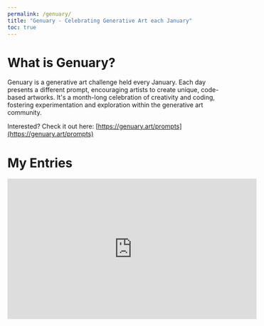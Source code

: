 ```yaml
---
permalink: /genuary/
title: "Genuary - Celebrating Generative Art each January"
toc: true
---
```


# What is Genuary?
Genuary is a generative art challenge held every January. Each day presents a different prompt, encouraging artists to create unique, code-based artworks. It's a month-long celebration of creativity and coding, fostering experimentation and exploration within the generative art community.

Interested? Check it out here: [https://genuary.art/prompts](https://genuary.art/prompts)

# My Entries

<iframe width="560" height="315" src="https://www.youtube.com/embed/w-F6iGnolJc?si=wam_aVPpg8xj4qta" title="YouTube video player" frameborder="0" allow="accelerometer; autoplay; clipboard-write; encrypted-media; gyroscope; picture-in-picture; web-share" referrerpolicy="strict-origin-when-cross-origin" allowfullscreen></iframe>